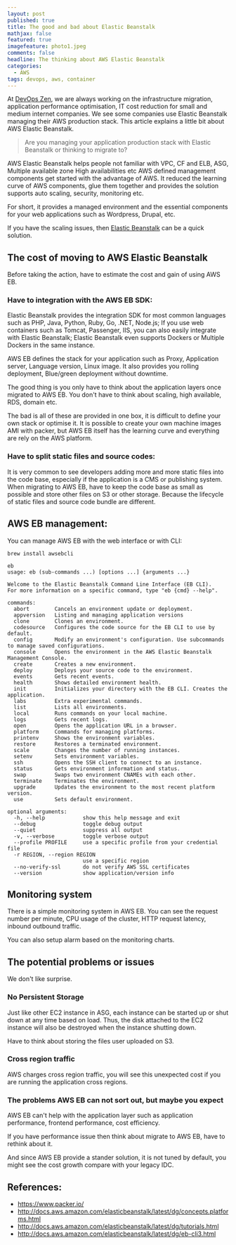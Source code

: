 ```yaml
---
layout: post
published: true
title: The good and bad about Elastic Beanstalk
mathjax: false
featured: true
imagefeature: photo1.jpeg
comments: false
headline: The thinking about AWS Elastic Beanstalk
categories: 
  - AWS
tags: devops, aws, container
---
```


At [DevOps Zen](https://www.devopszen.com/), we are always working on the infrastructure migration, application performance optimisation, IT cost reduction for small and medium internet companies. We see some companies use Elastic Beanstalk managing their AWS production stack. This article explains a little bit about AWS Elastic Beanstalk.

> Are you managing your application production stack with Elastic Beanstalk or thinking to migrate to?

AWS Elastic Beanstalk helps people not familiar with VPC, CF and ELB, ASG, Multiple available zone High availabilities etc AWS defined management components get started with the advantage of AWS. It reduced the learning curve of AWS components, glue them together and provides the solution supports auto scaling, security, monitoring etc. 

For short, it provides a managed environment and the essential components for your web applications such as Wordpress, Drupal, etc.

If you have the scaling issues, then [Elastic Beanstalk](https://www.devopszen.com/aws-elastic-beanstalk) can be a quick solution.

## The cost of moving to AWS Elastic Beanstalk

Before taking the action, have to estimate the cost and gain of using AWS EB.

### Have to integration with the AWS EB SDK:

Elastic Beanstalk provides the integration SDK for most common languages such as PHP, Java, Python, Ruby, Go, .NET, Node.js;
If you use web containers such as Tomcat, Passenger, IIS, you can also easily integrate with Elastic Beanstalk;
Elastic Beanstalk even supports Dockers or Multiple Dockers in the same instance.

AWS EB defines the stack for your application such as Proxy, Application server, Language version, Linux image. It also provides you rolling deployment, Blue/green deployment without downtime.

The good thing is you only have to think about the application layers once migrated to AWS EB. You don't have to think about scaling, high available, RDS, domain etc.

The bad is all of these are provided in one box, it is difficult to define your own stack or optimise it. It is possible to create your own machine images AMI with packer, but AWS EB itself has the learning curve and everything are rely on the AWS platform. 

### Have to split static files and source codes:

It is very common to see developers adding more and more static files into the code base, especially if the application is a CMS or publishing system. When migrating to AWS EB, have to keep the code base as small as possible and store other files on S3 or other storage. Because the lifecycle of static files and source code bundle are different.

## AWS EB management:

You can manage AWS EB with the web interface or with CLI:

```
brew install awsebcli
```

```
eb
usage: eb (sub-commands ...) [options ...] {arguments ...}

Welcome to the Elastic Beanstalk Command Line Interface (EB CLI).
For more information on a specific command, type "eb {cmd} --help".

commands:
  abort        Cancels an environment update or deployment.
  appversion   Listing and managing application versions
  clone        Clones an environment.
  codesource   Configures the code source for the EB CLI to use by default.
  config       Modify an environment's configuration. Use subcommands to manage saved configurations.
  console      Opens the environment in the AWS Elastic Beanstalk Management Console.
  create       Creates a new environment.
  deploy       Deploys your source code to the environment.
  events       Gets recent events.
  health       Shows detailed environment health.
  init         Initializes your directory with the EB CLI. Creates the application.
  labs         Extra experimental commands.
  list         Lists all environments.
  local        Runs commands on your local machine.
  logs         Gets recent logs.
  open         Opens the application URL in a browser.
  platform     Commands for managing platforms.
  printenv     Shows the environment variables.
  restore      Restores a terminated environment.
  scale        Changes the number of running instances.
  setenv       Sets environment variables.
  ssh          Opens the SSH client to connect to an instance.
  status       Gets environment information and status.
  swap         Swaps two environment CNAMEs with each other.
  terminate    Terminates the environment.
  upgrade      Updates the environment to the most recent platform version.
  use          Sets default environment.

optional arguments:
  -h, --help            show this help message and exit
  --debug               toggle debug output
  --quiet               suppress all output
  -v, --verbose         toggle verbose output
  --profile PROFILE     use a specific profile from your credential file
  -r REGION, --region REGION
                        use a specific region
  --no-verify-ssl       do not verify AWS SSL certificates
  --version             show application/version info
```

## Monitoring system

There is a simple monitoring system in AWS EB. You can see the request number per minute, CPU usage of the cluster, HTTP request latency, inbound outbound traffic.

You can also setup alarm based on the monitoring charts.

## The potential problems or issues

We don't like surprise.

### No Persistent Storage

Just like other EC2 instance in ASG, each instance can be started up or shut down at any time based on load. Thus, the disk attached to the EC2 instance will also be destroyed when the instance shutting down.

Have to think about storing the files user uploaded on S3.

### Cross region traffic

AWS charges cross region traffic, you will see this unexpected cost if you are running the application cross regions.

### The problems AWS EB can not sort out, but maybe you expect

AWS EB can't help with the application layer such as application performance, frontend performance, cost efficiency.

If you have performance issue then think about migrate to AWS EB, have to rethink about it.

And since AWS EB provide a stander solution, it is not tuned by default, you might see the cost growth compare with your legacy IDC.


## References:

* https://www.packer.io/
* http://docs.aws.amazon.com/elasticbeanstalk/latest/dg/concepts.platforms.html
* http://docs.aws.amazon.com/elasticbeanstalk/latest/dg/tutorials.html
* http://docs.aws.amazon.com/elasticbeanstalk/latest/dg/eb-cli3.html


